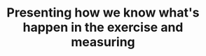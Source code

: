 ---
title: Presenting how we know what's happen in the exercise and measuring
permalink: "/program/presentations/jarkko-huttunen/"
layout: presentation
speaker:
- name: Jarkko Huttunen
  role: Head of Solutions
  work: Arctic Security
  image: temp
id: presentation
published: true
---